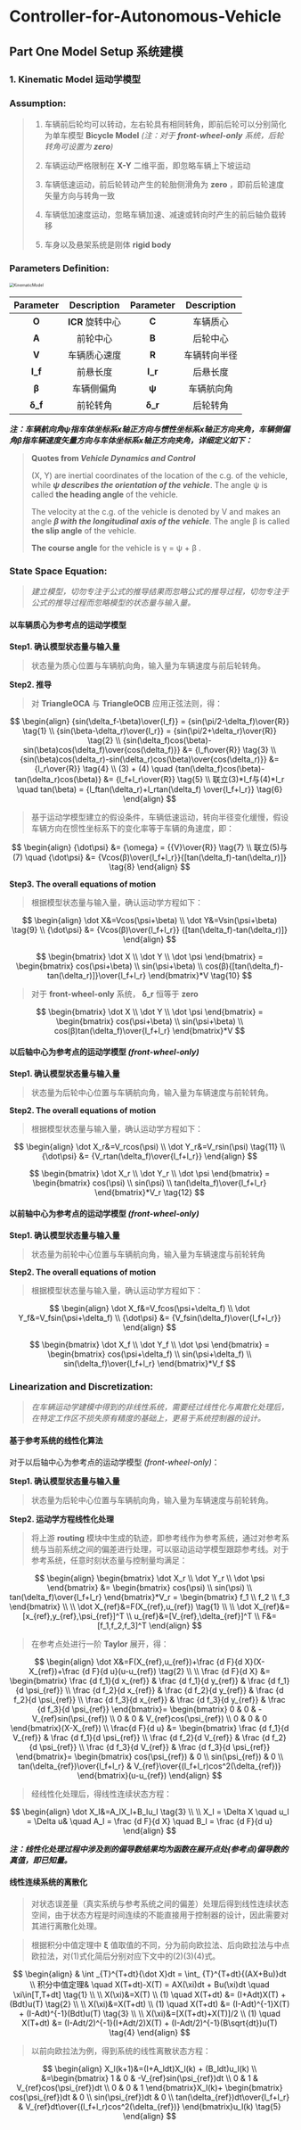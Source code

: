 # Controller-for-Autonomous-Vehicle

## Part One Model Setup 系统建模

### 1. Kinematic Model 运动学模型

### **Assumption:** 

> 1. 车辆前后轮均可以转动，左右轮具有相同转角，即前后轮可以分别简化为单车模型 **Bicycle Model**  *(注：对于 **front-wheel-only** 系统，后轮转角可设置为 **zero**)* 
>
> 2. 车辆运动严格限制在 **X-Y** 二维平面，即忽略车辆上下坡运动
>3. 车辆低速运动，前后轮转动产生的轮胎侧滑角为 **zero** ，即前后轮速度矢量方向与转角一致
> 4. 车辆低加速度运动，忽略车辆加速、减速或转向时产生的前后轴负载转移 
> 5. 车身以及悬架系统是刚体 **rigid body** 

### **Parameters Definition:**

<img src="./Pictures/KinematicModel.png" alt="KinematicModel" style="zoom:50%;" />

| Parameter |   Description    | Parameter | Description  |
| :-------: | :--------------: | :-------: | :----------: |
|   **O**   | **ICR** 旋转中心 |   **C**   |   车辆质心   |
|   **A**   |     前轮中心     |   **B**   |   后轮中心   |
|   **V**   |   车辆质心速度   |   **R**   | 车辆转向半径 |
|  **l_f**  |     前悬长度     |  **l_r**  |   后悬长度   |
|   **β**   |    车辆侧偏角    |   **ψ**   |  车辆航向角  |
|  **δ_f**  |     前轮转角     |  **δ_r**  |   后轮转角   |

***注：车辆航向角ψ指车体坐标系x轴正方向与惯性坐标系x轴正方向夹角，车辆侧偏角β指车辆速度矢量方向与车体坐标系x轴正方向夹角，详细定义如下：***

> **Quotes from *Vehicle Dynamics and Control***
>
> (X, Y) are inertial coordinates of the location of the c.g. of the vehicle, while ***ψ describes the orientation of the vehicle***. The angle ψ is called **the heading angle** of the vehicle. 
>
> The velocity at the c.g. of the vehicle is denoted by V and makes an angle ***β with the longitudinal axis of the vehicle***. The angle β is called **the slip angle** of the vehicle.
>
> **The course angle** for the vehicle is γ = ψ + β .

### **State Space Equation:**

> *建立模型，切勿专注于公式的推导结果而忽略公式的推导过程，切勿专注于公式的推导过程而忽略模型的状态量与输入量。*

#### 以车辆质心为参考点的运动学模型

**Step1. 确认模型状态量与输入量**

> 状态量为质心位置与车辆航向角，输入量为车辆速度与前后轮转角。

**Step2. 推导**

> 对 **TriangleOCA** 与 **TriangleOCB** 应用正弦法则，得：

$$
\begin{align}
{sin(\delta_f-\beta)\over{l_f}} = {sin(\pi/2-\delta_f)\over{R}} \tag{1} \\
{sin(\beta-\delta_r)\over{l_r}} = {sin(\pi/2+\delta_r)\over{R}} \tag{2} \\
{sin(\delta_f)cos(\beta)-sin(\beta)cos(\delta_f)\over{cos(\delta_f)}} &= {l_f\over{R}} \tag{3} \\
{sin(\beta)cos(\delta_r)-sin(\delta_r)cos(\beta)\over{cos(\delta_r)}} &= {l_r\over{R}} \tag{4} \\
(3) + (4) \quad {tan(\delta_f)cos(\beta)-tan(\delta_r)cos(\beta)} &= {l_f+l_r\over{R}} \tag{5} \\ 
联立(3)*l_f与(4)*l_r \quad tan(\beta) = {l_ftan(\delta_r)+l_rtan(\delta_f) \over{l_f+l_r}} \tag{6}
\end{align}
$$

> 基于运动学模型建立的假设条件，车辆低速运动，转向半径变化缓慢，假设车辆方向在惯性坐标系下的变化率等于车辆的角速度，即：

$$
\begin{align}
{\dot\psi} &= {\omega} = {{V}\over{R}} \tag{7} \\
联立(5)与(7) \quad {\dot\psi} &= {Vcos(β)\over{l_f+l_r}}{[tan(\delta_f)-tan(\delta_r)]} \tag{8}
\end{align}
$$

**Step3. The overall equations of motion**

> 根据模型状态量与输入量，确认运动学方程如下：

$$
\begin{align}
\dot X&=Vcos(\psi+\beta) \\
\dot Y&=Vsin(\psi+\beta) \tag{9} \\
{\dot\psi} &= {Vcos(β)\over{l_f+l_r}} {[tan(\delta_f)-tan(\delta_r)]}
\end{align}
$$

$$
\begin{bmatrix} 
\dot X \\
\dot Y \\
\dot \psi 
\end{bmatrix} =
\begin{bmatrix}
cos(\psi+\beta) \\
sin(\psi+\beta) \\
cos(β){[tan(\delta_f)-tan(\delta_r)]}\over{l_f+l_r}
\end{bmatrix}*V \tag{10}
$$

> 对于 **front-wheel-only** 系统， **δ_r** 恒等于 **zero** 

$$
\begin{bmatrix} \dot X \\
\dot Y \\ 
\dot \psi
\end{bmatrix} =
\begin{bmatrix}
cos(\psi+\beta) \\
sin(\psi+\beta) \\
cos(β)tan(\delta_f)\over{l_f+l_r}
\end{bmatrix}*V
$$

#### 以后轴中心为参考点的运动学模型 *(front-wheel-only)*

 **Step1. 确认模型状态量与输入量**

> 状态量为后轮中心位置与车辆航向角，输入量为车辆速度与前轮转角。

**Step2. The overall equations of motion**

> 根据模型状态量与输入量，确认运动学方程如下：

$$
\begin{align}
\dot X_r&=V_rcos(\psi) \\
\dot Y_r&=V_rsin(\psi) \tag{11} \\
{\dot\psi} &= {V_rtan(\delta_f)\over{l_f+l_r}}
\end{align}
$$

$$
\begin{bmatrix} \dot X_r \\
\dot Y_r \\
\dot \psi
\end{bmatrix} =
\begin{bmatrix}
cos(\psi) \\
sin(\psi) \\
tan(\delta_f)\over{l_f+l_r}
\end{bmatrix}*V_r \tag{12}
$$

#### 以前轴中心为参考点的运动学模型 *(front-wheel-only)*

 **Step1. 确认模型状态量与输入量**

> 状态量为前轮中心位置与车辆航向角，输入量为车辆速度与前轮转角

**Step2. The overall equations of motion**

> 根据模型状态量与输入量，确认运动学方程如下：

$$
\begin{align}
\dot X_f&=V_fcos(\psi+\delta_f) \\
\dot Y_f&=V_fsin(\psi+\delta_f) \\
{\dot\psi} &= {V_fsin(\delta_f)\over{l_f+l_r}}
\end{align}
$$

$$
\begin{bmatrix} \dot X_f \\
\dot Y_f \\
\dot \psi
\end{bmatrix} =
\begin{bmatrix}
cos(\psi+\delta_f) \\
sin(\psi+\delta_f) \\
sin(\delta_f)\over{l_f+l_r}
\end{bmatrix}*V_f
$$

### Linearization and Discretization:

> *在车辆运动学建模中得到的非线性系统，需要经过线性化与离散化处理后，在特定工作区不损失原有精度的基础上，更易于系统控制器的设计。*

#### 基于参考系统的线性化算法

对于以后轴中心为参考点的运动学模型 *(front-wheel-only)*：

 **Step1. 确认模型状态量与输入量**

> 状态量为后轮中心位置与车辆航向角，输入量为车辆速度与前轮转角。

**Step2. 运动学方程线性化处理**

> 将上游 **routing** 模块中生成的轨迹，即参考线作为参考系统，通过对参考系统与当前系统之间的偏差进行处理，可以驱动运动学模型跟踪参考线。对于参考系统，任意时刻状态量与控制量均满足：

$$
\begin{align}
\begin{bmatrix} \dot X_r \\
\dot Y_r \\
\dot \psi
\end{bmatrix} &=
\begin{bmatrix}
cos(\psi) \\
sin(\psi) \\
tan(\delta_f)\over{l_f+l_r}
\end{bmatrix}*V_r =
\begin{bmatrix} f_1 \\ 
f_2 \\ 
f_3
\end{bmatrix} \\ \\
\dot X_{ref}&=F(X_{ref},u_{ref}) \tag{1} \\ \\
\dot X_{ref}&=[x_{ref},y_{ref},\psi_{ref}]^T \\ 
u_{ref}&=[V_{ref},\delta_{ref}]^T \\
F&=[f_1,f_2,f_3]^T
\end{align}
$$

> 在参考点处进行一阶 **Taylor** 展开，得：

$$
\begin{align}
\dot X&=F(X_{ref},u_{ref})+\frac {d F}{d X}(X-X_{ref})+\frac {d F}{d u}(u-u_{ref}) \tag{2} \\ \\
\frac {d F}{d X} &=
\begin{bmatrix}
\frac {d f_1}{d x_{ref}} & \frac {d f_1}{d y_{ref}} & \frac {d f_1}{d \psi_{ref}} \\ 
\frac {d f_2}{d x_{ref}} & \frac {d f_2}{d y_{ref}} & \frac {d f_2}{d \psi_{ref}} \\ 
\frac {d f_3}{d x_{ref}} & \frac {d f_3}{d y_{ref}} & \frac {d f_3}{d \psi_{ref}}
\end{bmatrix}=
\begin{bmatrix}
0 & 0 & -V_{ref}sin(\psi_{ref}) \\
0 & 0 & V_{ref}cos(\psi_{ref}) \\
0 & 0 & 0
\end{bmatrix}(X-X_{ref}) \\
\frac{d F}{d u} &=
\begin{bmatrix}
\frac {d f_1}{d V_{ref}} & \frac {d f_1}{d \psi_{ref}} \\
\frac {d f_2}{d V_{ref}} & \frac {d f_2}{d \psi_{ref}} \\
\frac {d f_3}{d V_{ref}} & \frac {d f_3}{d \psi_{ref}}
\end{bmatrix}=
\begin{bmatrix}
cos(\psi_{ref}) & 0 \\
sin(\psi_{ref}) & 0 \\
tan(\delta_{ref})\over{l_f+l_r} & V_{ref}\over{(l_f+l_r)cos^2(\delta_{ref})}
\end{bmatrix}(u-u_{ref})
\end{align}
$$

> 经线性化处理后，得线性连续状态方程：

$$
\begin{align}
\dot X_l&=A_lX_l+B_lu_l \tag{3} \\ \\
X_l = \Delta X \quad u_l = \Delta u& \quad A_l = \frac {d F}{d X} \quad B_l = \frac {d F}{d u} 
\end{align}
$$

***注：线性化处理过程中涉及到的偏导数结果均为函数在展开点处(参考点)偏导数的真值，即已知量。***

#### 线性连续系统的离散化

> 对状态误差量（真实系统与参考系统之间的偏差）处理后得到线性连续状态空间，由于状态方程是时间连续的不能直接用于控制器的设计，因此需要对其进行离散化处理。

> 根据积分中值定理中 **ξ** 值取值的不同，分为前向欧拉法、后向欧拉法与中点欧拉法，对(1)式化简后分别对应下文中的(2)(3)(4)式。

$$
\begin{align}
& \int _{T}^{T+dt}{\dot X}dt = \int_ {T}^{T+dt}{(AX+Bu)}dt \\
积分中值定理& \quad X(T+dt)-X(T) = AX(\xi)dt + Bu(\xi)dt \quad \xi\in[T,T+dt] \tag{1} \\ \\
X(\xi)&=X(T) \\
(1) \quad X(T+dt) &= (I+Adt)X(T) + (Bdt)u(T) \tag{2} \\ \\
X(\xi)&=X(T+dt) \\
(1) \quad X(T+dt) &= (I-Adt)^{-1}X(T) + (I-Adt)^{-1}(Bdt)u(T) \tag{3} \\ \\
X(\xi)&=[X(T+dt)+X(T)]/2 \\
(1) \quad X(T+dt) &= (I-Adt/2)^{-1}(I+Adt/2)X(T) + (I-Adt/2)^{-1}(B\sqrt{dt})u(T) \tag{4}
\end{align}
$$

> 以前向欧拉法为例，得到系统的线性离散状态方程：

$$
\begin{align}
X_l(k+1)&=(I+A_ldt)X_l(k) + (B_ldt)u_l(k) \\
&=\begin{bmatrix}
1 & 0 & -V_{ref}sin(\psi_{ref})dt \\
0 & 1 & V_{ref}cos(\psi_{ref})dt \\
0 & 0 & 1
\end{bmatrix}X_l(k)+
\begin{bmatrix}
cos(\psi_{ref})dt & 0 \\
sin(\psi_{ref})dt & 0 \\
tan(\delta_{ref})dt\over{l_f+l_r} & V_{ref}dt\over{(l_f+l_r)cos^2(\delta_{ref})}
\end{bmatrix}u_l(k) \tag{5}
\end{align}
$$
